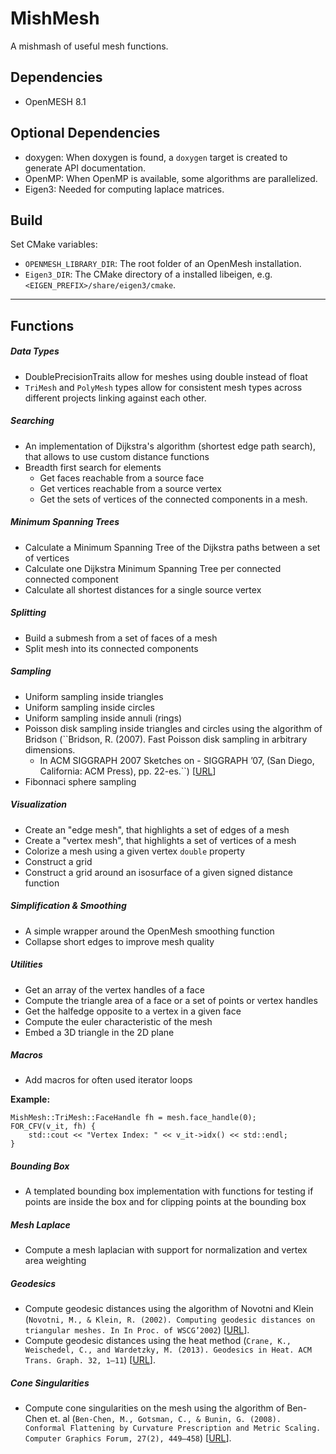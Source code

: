 MishMesh
========

A mishmash of useful mesh functions.

Dependencies
------------

- OpenMESH 8.1

Optional Dependencies
---------------------

- doxygen: When doxygen is found, a ``doxygen`` target is created to generate API documentation.
- OpenMP: When OpenMP is available, some algorithms are parallelized.
- Eigen3: Needed for computing laplace matrices.

Build
-----

Set CMake variables:
- ``OPENMESH_LIBRARY_DIR``: The root folder of an OpenMesh installation.
- ``Eigen3_DIR``: The CMake directory of a installed libeigen, e.g. ``<EIGEN_PREFIX>/share/eigen3/cmake``.

----------------------------------------------------------------------

Functions
---------

##### Data Types
* DoublePrecisionTraits allow for meshes using double instead of float
* ``TriMesh`` and ``PolyMesh`` types allow for consistent mesh types across different projects linking against each other.

##### Searching
* An implementation of Dijkstra's algorithm (shortest edge path search), that allows to use custom distance functions
* Breadth first search for elements
  * Get faces reachable from a source face
  * Get vertices reachable from a source vertex
  * Get the sets of vertices of the connected components in a mesh.

##### Minimum Spanning Trees
* Calculate a Minimum Spanning Tree of the Dijkstra paths between a set of vertices
* Calculate one Dijkstra Minimum Spanning Tree per connected connected component
* Calculate all shortest distances for a single source vertex

##### Splitting
* Build a submesh from a set of faces of a mesh
* Split mesh into its connected components

##### Sampling
* Uniform sampling inside triangles
* Uniform sampling inside circles
* Uniform sampling inside annuli (rings)
* Poisson disk sampling inside triangles and circles using the algorithm of Bridson (``Bridson, R. (2007). Fast Poisson disk sampling in arbitrary dimensions.
	 * In ACM SIGGRAPH 2007 Sketches on - SIGGRAPH ’07, (San Diego, California: ACM Press), pp. 22-es.``) [[URL](https://www.cs.ubc.ca/~rbridson/docs/bridson-siggraph07-poissondisk.pdf)]
* Fibonnaci sphere sampling

##### Visualization
* Create an "edge mesh", that highlights a set of edges of a mesh
* Create a "vertex mesh", that highlights a set of vertices of a mesh
* Colorize a mesh using a given vertex ``double`` property
* Construct a grid
* Construct a grid around an isosurface of a given signed distance function

##### Simplification & Smoothing
* A simple wrapper around the OpenMesh smoothing function
* Collapse short edges to improve mesh quality

##### Utilities
* Get an array of the vertex handles of a face
* Compute the triangle area of a face or a set of points or vertex handles
* Get the halfedge opposite to a vertex in a given face
* Compute the euler characteristic of the mesh
* Embed a 3D triangle in the 2D plane

##### Macros
* Add macros for often used iterator loops

**Example:**
```
MishMesh::TriMesh::FaceHandle fh = mesh.face_handle(0);
FOR_CFV(v_it, fh) {
    std::cout << "Vertex Index: " << v_it->idx() << std::endl;
}
```

##### Bounding Box
* A templated bounding box implementation with functions for testing if points are inside the box and for clipping points at the bounding box

##### Mesh Laplace
* Compute a mesh laplacian with support for normalization and vertex area weighting

##### Geodesics
* Compute geodesic distances using the algorithm of Novotni and Klein (``Novotni, M., & Klein, R. (2002). Computing geodesic distances on triangular meshes. In In Proc. of WSCG’2002``) [[URL](http://cg.cs.uni-bonn.de/de/publikationen/paper-details/novotni-2002-computing/)].
* Compute geodesic distances using the heat method (``Crane, K., Weischedel, C., and Wardetzky, M. (2013). Geodesics in Heat. ACM Trans. Graph. 32, 1–11``) [[URL](https://dl.acm.org/citation.cfm?id=2516977)].

##### Cone Singularities
* Compute cone singularities on the mesh using the algorithm of Ben-Chen et. al (``Ben-Chen, M., Gotsman, C., & Bunin, G. (2008). Conformal Flattening by Curvature Prescription and Metric Scaling. Computer Graphics Forum, 27(2), 449–458``) [[URL](https://onlinelibrary.wiley.com/doi/abs/10.1111/j.1467-8659.2008.01142.x)].
